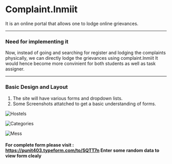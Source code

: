 # Complaint.lnmiit
It is an online portal that allows one to lodge online grievances.

---

### Need for implementing it

Now, instead of going and searching for register and lodging the complaints physically, we can directly lodge the grievances using complaint.lnmiit
It would hence become more convinient for both students as well as task assigner.

---

### Basic Design and Layout
  1. The site will have various forms and dropdown lists.
  2. Some Screenshots attatched to get a basic understanding of forms.
  
  
  ![Hostels](https://user-images.githubusercontent.com/25201562/30340867-8e0f819e-9811-11e7-9038-440da9510f84.png)
  
  ![Categories](https://user-images.githubusercontent.com/25201562/30340868-8e3c5c5a-9811-11e7-85a0-c3193ad6440b.png)
  
  ![Mess](https://user-images.githubusercontent.com/25201562/30340988-02790a0a-9812-11e7-8f71-73bd2acf4752.png)
  
  #### For complete form please visit : https://punit403.typeform.com/to/SQTT7n Enter some random data to view form clealy
